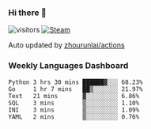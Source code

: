 ### Hi there 👋

![visitors](https://visitor-badge.glitch.me/badge?page_id=zhourunlai)
[![Steam](https://img.shields.io/badge/dynamic/json?label=Steam&query=%24.data.totalSubs&url=https%3A%2F%2Fapi.spencerwoo.com%2Fsubstats%2F%3Fsource%3DsteamGames%26queryKey%3D76561198285156854&suffix=%20Games&logo=steam&labelColor=134375&color=0b1a37&longCache=true)](http://steamcommunity.com/profiles/76561198285156854)

Auto updated by <a href="https://github.com/zhourunlai/zhourunlai/actions" target="_blank">zhourunlai/actions</a>

### Weekly Languages Dashboard

<!--PART:wakatime-->
```text
Python 3 hrs 30 mins ██████▓░░░ 68.23%
Go     1 hr 7 mins   ██▒░░░░░░░ 21.97%
Text   21 mins       ▓░░░░░░░░░ 6.86%
SQL    3 mins        ▒░░░░░░░░░ 1.10%
INI    3 mins        ▒░░░░░░░░░ 1.09%
YAML   2 mins        ▒░░░░░░░░░ 0.76%
```
<!--PART:wakatime-->
